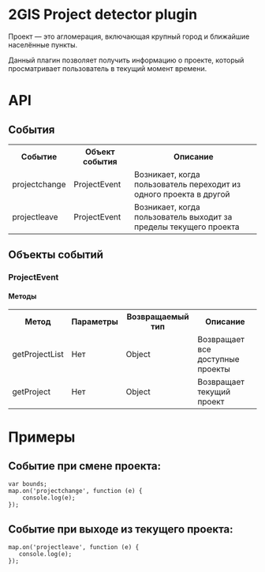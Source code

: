 2GIS Project detector plugin
====================================

Проект — это агломерация, включающая крупный город и ближайшие населённые пункты.

Данный плагин позволяет получить информацию о проекте, который просматривает пользователь в текущий момент времени.

# API
## События

<table>
    <tr>
        <th>Событие</th>
        <th>Объект события</th>
        <th>Описание</th>
    </tr>
    <tr>
        <td>projectchange</td>
        <td>ProjectEvent</td>
        <td>Возникает, когда пользователь переходит из одного проекта в другой</td>
    </tr>
    <tr>
        <td>projectleave</td>
        <td>ProjectEvent</td>
        <td>Возникает, когда пользователь выходит за пределы текущего проекта</td>
    </tr>
</table>

## Объекты событий
### ProjectEvent
#### Методы
<table>
    <tr>
        <th>Метод</th>
        <th>Параметры</th>
        <th>Возвращаемый тип</th>
        <th>Описание</th>
    </tr>
    <tr>
        <td>getProjectList</td>
        <td>Нет</td>
        <td>Object</td>
        <td>Возвращает все доступные проекты</td>
    </tr>
    <tr>
        <td>getProject</td>
        <td>Нет</td>
        <td>Object</td>
        <td>Возвращает текущий проект</td>
    </tr>
</table>

# Примеры
## Событие при смене проекта:

    var bounds;
    map.on('projectchange', function (e) {
        console.log(e);
    });

## Событие при выходе из текущего проекта:

    map.on('projectleave', function (e) {
       console.log(e);
    });